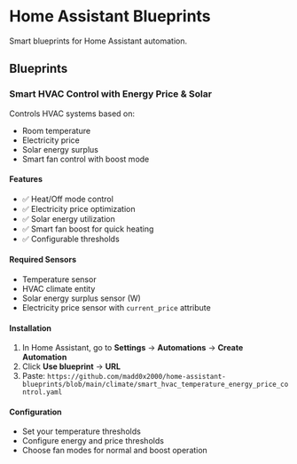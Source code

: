 # Home Assistant Blueprints

Smart blueprints for Home Assistant automation.

## Blueprints

### Smart HVAC Control with Energy Price & Solar

Controls HVAC systems based on:
- Room temperature
- Electricity price
- Solar energy surplus
- Smart fan control with boost mode

#### Features
- ✅ Heat/Off mode control
- ✅ Electricity price optimization
- ✅ Solar energy utilization
- ✅ Smart fan boost for quick heating
- ✅ Configurable thresholds

#### Required Sensors
- Temperature sensor
- HVAC climate entity
- Solar energy surplus sensor (W)
- Electricity price sensor with `current_price` attribute

#### Installation
1. In Home Assistant, go to **Settings** → **Automations** → **Create Automation**
2. Click **Use blueprint** → **URL**
3. Paste: `https://github.com/madd0x2000/home-assistant-blueprints/blob/main/climate/smart_hvac_temperature_energy_price_control.yaml`

#### Configuration
- Set your temperature thresholds
- Configure energy and price thresholds
- Choose fan modes for normal and boost operation
